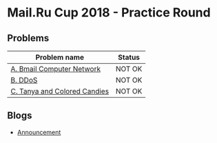# Mail.Ru Cup 2018 - Practice Round

## Problems

|Problem name|Status|
|------------|---------|
| [A. Bmail Computer Network](problems/A._Bmail_Computer_Network.md)|NOT OK|
| [B. DDoS](problems/B._DDoS.md)|NOT OK|
| [C. Tanya and Colored Candies](problems/C._Tanya_and_Colored_Candies.md)|NOT OK|
## Blogs

- [Announcement](blogs/Announcement.md)
